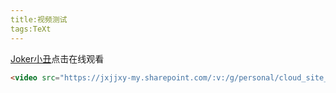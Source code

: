 ```yaml
---
title:视频测试
tags:TeXt
---
```




[Joker小丑](https://jxjjxy-my.sharepoint.com/:v:/g/personal/cloud_site_t_odmail_cn/EW4FhfRu4XFArcuN2VT9rfEBmNes5BP-Lr39c-qTAG0wsw?e=tRPF0b)点击在线观看



```html
<video src="https://jxjjxy-my.sharepoint.com/:v:/g/personal/cloud_site_t_odmail_cn/EW4FhfRu4XFArcuN2VT9rfEBmNes5BP-Lr39c-qTAG0wsw?e=tRPF0b" controls="controls" width="640" height="320" autoplay="autoplay">Your browser does not support the video tag.</video>
```



<!--more-->



